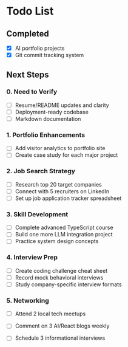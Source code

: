 # Todo List

## Completed

- [x] AI portfolio projects
- [x] Git commit tracking system

## Next Steps

### 0. Need to Verify

- [ ] Resume/README updates and clarity
- [ ] Deployment-ready codebase
- [ ] Markdown documentation

### 1. Portfolio Enhancements

- [ ] Add visitor analytics to portfolio site
- [ ] Create case study for each major project

### 2. Job Search Strategy

- [ ] Research top 20 target companies
- [ ] Connect with 5 recruiters on LinkedIn
- [ ] Set up job application tracker spreadsheet

### 3. Skill Development

- [ ] Complete advanced TypeScript course
- [ ] Build one more LLM integration project
- [ ] Practice system design concepts

### 4. Interview Prep

- [ ] Create coding challenge cheat sheet
- [ ] Record mock behavioral interviews
- [ ] Study company-specific interview formats

### 5. Networking

- [ ] Attend 2 local tech meetups
- [ ] Comment on 3 AI/React blogs weekly
- [ ] Schedule 3 informational interviews

